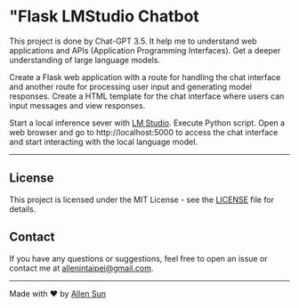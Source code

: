 # "Flask LMStudio Chatbot

This project is done by Chat-GPT 3.5.
It help me to understand web applications and APIs (Application Programming Interfaces).
Get a deeper understanding of large language models.

Create a Flask web application with a route for handling the chat interface and another route for processing user input and generating model responses.
Create a HTML template for the chat interface where users can input messages and view responses.

Start a local inference sever with [LM Studio](https://lmstudio.ai/).
Execute Python script. Open a web browser and go to http://localhost:5000 to access the chat interface and start interacting with the local language model.

---

## License

This project is licensed under the MIT License - see the [LICENSE](LICENSE) file for details.

## Contact

If you have any questions or suggestions, feel free to open an issue or contact me at [allenintaipei@gmail.com](mailto:allnintapei@gmil.com).

---

Made with ❤️ by [Allen Sun](https://github.com/allenintaipei)
